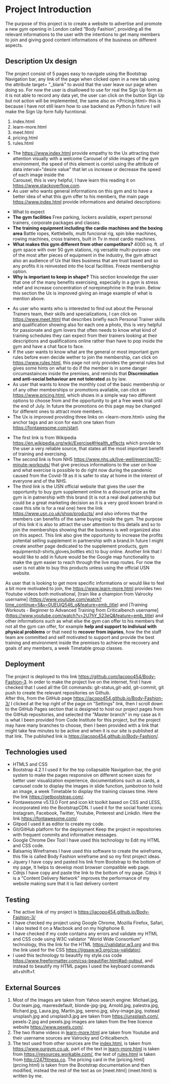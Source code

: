 # Project  Introduction 
The purpose of this project is to create a website to advertise and promote a new gym opening in London called “Body Fashion”, providing all the relevant informations to the user with the intentions to get many members to join and giving good content informations of the business on different aspects.


## Description Ux design 
The project consist of 5 pages easy to navigate using the Bootstrap Navigation bar, any link of the page when clicked open in a new tab using the attribute target= "_blank" to avoid that the user leave our page when doing so.
For now the user is disallowed to use for real the Sign Up form as it is not able to record any data yet, the user can click on the button Sign Up but not action will be implemented, the same also on <Pricing.html> this is because I have not still learn how to use backend as Python.In future I will make the Sign Up form fully fucntional.


1. index.html     
2. learn-more.html
3. meet.html
4. pricing.html
5. rules.html

* The  <https://www.index.html>  provide empathy to the Ux attracting their attention visually with a welcome Carousel of slide images of the gym environment, the speed of this element is contol using the attribute of data interval="desire value" that let us increase or decrease the speed of each image inside the <div> Carousel, this is very helpful, I have learn this reading it on <https://www.stackoverflow.com>. 
* As user who wants general informations on this gym and to have a better idea of what this gym offer to his members, the main page <https://www.index.html> provide informations and detailed descriptions: 
- What to expect
- **The gym facilities**
Free parking, lockers available, expert personal trainers, corporate packages and classes.
- **The training equipment including the cardio machines and the boxing area** 
Battle ropes, Kettlebells, multi funcional rig, spin bike machines, rowing machines, cross trainers, built in Tv in most cardio machines.  
- **What makes this gym different from other competitors?**
4000 sq. ft. of gym space with over 50 gym stations, rig versatile multi-purpose- one of the most after pieces of equipment in the industry, the gym attract also an audience of Ux that likes business that are trust based and so any profits it is reinvested into the local facilities.
Freeze membersghip option. 
- **Why is important to keep in shape?**
This section knowledge the user that one of the many benefits exercising, especially in a gym is stress relief and increase concentration of norepinephrine in the brain.
Below this section the Ux is improved giving an image example of what is mention above.


* As user who wants who is interested to find out about the Personal Trainers team, their skills and specializations, I can click on <https://www.meet.html> that describes briefly each Personal Trainer skills and qualification showing also for each one a photo, this is very helpful for passionate and gym lovers that often needs to know what kind of training schedules they can expect from their trainers looking at their descriptions and qualifications online rather than have to pop inside the gym and have a chat face to face. 
* If the user wants to know what are the general or most important gym rules before even decide wether to join the membership, can click on <https://www.rules.html>, this page not only provides the general rules but gives some hints on what to do if the member is in some danger circumastainces inside the premises, and reminds that **Discrmination and anti-social behaviour are not tolerated** as by law.  
* As user that wants to know the monthly cost of the basic membership or of any other memberships or promotions available, can click on <https://www.pricing.html>, which shows in a simple way two different options to choose from and the opportunity to get a free week trial until the end of July.
In future the promotions on this page may be changed for different ones to attract more members.
* The Ux is improved providing three links on <learn-more.html> using the anchor tags <a> and an icon for each one taken from <https://fontawesome.com/start>.
- The first link is from Wikipedia <https://en.wikipedia.org/wiki/Exercise#Health_effects> which provide to the user a very reliable source, that states all the most important benefit of training and exercising.
- The second link is from NHS <https://www.nhs.uk/live-well/exercise/10-minute-workouts/> that give precious informations to the user on how and what exercise is possible to do right now during the pandemic caused from the Covid-19 as it is safer to stay at home in the interest of everyone and of the NHS.
- The third link is the USN official website that gives the user the opportunity to buy gym supplement online to a discount prize as the gym is in patnership with this brand (it is not a real deal patnership but could be a great marketing decision as it is a very good known brand in case this site is for a real one) here the link <https://www.usn.co.uk/shop/products/> and also informs that the members can benefits of the same buying inside the gym.
The purpose of this link it is also to attract the user attention to this details and so to join the memberships showing that the business is well organized also on this aspect. This link also give the opportunity to increase the profits potential selling supplement in partnership with a brand.In future I might create another page dedicated to the supplement products, gym equipments(t-shirts,gloves,bottles etc) to buy online.
Another link that I would like to add in future would be the Google map functionality to make the gym easier to reach through the live map routes.
For now the user is not able to buy this products unless using the official USN website. 

As user that is looking to get more specific informations or would like to feel a bit more motivated to join, the <https://www.learn-more.html> provides two Youtube videos both motivational, [train like a champion from Valrocky username] (https://www.youtube.com/watch?time_continue=5&v=0UEUjQ546_g&feature=emb_title) and [Training Workouts - Beginner to Advanced Training from Criticalbench username] (https://www.youtube.com/watch?v=2U7hY_523eQ&feature=emb_title) and other informations such as what else the gym can offer to his members that not all the gym can offer, for example **help and support to indiviual with physical problems** or that need to **recover from injuries**, how the the staff team are committed and self motivated to support and provide the best training and environment inside the premises to achieve the recovery and goals of any members, a week Timetable group classes.

## Deployment
The project is deployed to this link <https://github.com/Iacopo454/Body-Fashion-3>.
In order to make the project live on the internet, first I have checked that I used all the Git commands: git-status,git-add, git-commit, git push to create the relevant repositories on Github.  
After this, from the GitHub page <https://iacopo454.github.io/Body-Fashion-3/> I clicked at the top right of the page on "Settings" link, then I scroll down to the GitHub Pages section that is designed to host our project pages from the GitHub repositories, and selected the "Master branch" in my case as it is what I been provided from Code Institute for this project, but the project may have many branches to choose, then I been provided with a link that might take few minutes to be active and when it is our site is published at that link. 
The published link is <https://iacopo454.github.io/Body-Fashion/>.

## Technologies used
* HTML5 and CSS
* Bootstrap 4.2.1 
I used it for the top collapsable Navigation-bar, the grid system to make the pages responsive on different screen sizes for better user visualization experience, documentations such as cards, a carousel code to display the images in slide function, jumbotron to hold an image, a week Timetable to display the training classes time. Here the link <https://getbootstrap.com/>.
* Fontawesome v5.13.0
Font and icon kit toolkit based on CSS and LESS, incorporated into the BootstrapCDN. I used it for the social footer icons: Instagram, Facebook, Twitter, Youtube, Pinterest and Linkdin.
Here the link <https://fontawesome.com/>.
* Gitpod
I used it as editor to create my code.
* Git/GitHub platform for the deployment
Keep the project in repositories with frequent commits and informative messages.
* Google Chrome Dev Tool 
I have used this technology to Edit my HTML and CSS code.
* Balsamiq Wireframes 
I have used this software to create the wireframe, this file is called Body Fashion wireframe and so my first project ideas.
* Jquery 
I have copy and pasted his link from Bootstrap to the bottom of my page, It helps to develop most browser compatible web page.
* Cdnjs
I have copy and paste the link to the bottom of my page.
Cdnjs it is a "Content Delivery Network" improves the performance of my website making sure that it is fast delivery content 
## Testing
* The active link of my project is <https://iacopo454.github.io/Body-Fashion-3/>
* I have checked my project using Google Chrome, Mozilla Firefox, Safari, I also tested it on a Macbook and on my highphone 8.
* I have checked if my code contains any errors and validate my HTML and CSS code using W3C validator "World Wide Consortium" technology, this the link for the HTML <https://validator.w3.org> and this the link used for the CSS <https://jigsaw.w3.org/css-validator/>.
* I used this technology to beautify my style.css code  <https://www.freeformatter.com/css-beautifier.html#ad-output>, and instead to beautify my HTML pages I used the keyboard commands alt+shift+f.  
## External Sources
1. Most of the Images are taken from Yahoo search engine: Michael.jpg, Our.team.jpg, maxresdefault, blonde-jpg-jpg, Arnold.jpg, palestra.jpg, Richard.jpg, Laura.jpg, Martin.jpg, sereno.jpg, silvy-image.jpg, instead unsplash.jpg and unsplash3.jpg are taken from <https://unsplash.com/>, pexels-2.jpg and pexels.jpg images are taken from the free licence website <https://www.pexels.com/>.
2. The two iframe videos in [learn-more.html](learn-more.html) are taken from Youtube and their username sources are Valrocky and Criticalbench.
3. The text used from other sources are the [index.html](index.html), is taken from <https://www.ourgym.co.uk>, part of the text in [learn-more.html](learn-more.html) is taken from <https://resources.workable.com/>, the text of [rules.html](rules.html) is taken from <http://247fitness.co>.
The pricing card in the [pricing.html] (prcing.html) is taken from the Bootstrap documentation and then modified, instead the rest of the text as on [meet.html] (meet.html) is written by me. 
